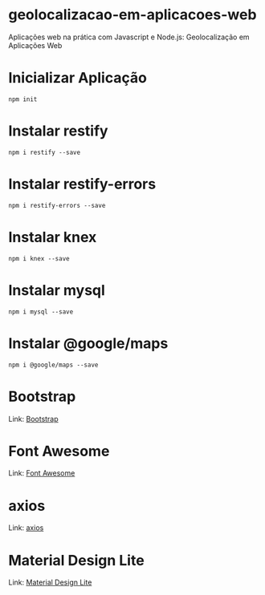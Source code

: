 # geolocalizacao-em-aplicacoes-web

Aplicações web na prática com Javascript e Node.js: Geolocalização em Aplicações Web

# Inicializar Aplicação

```npm
npm init
```

# Instalar restify

```npm
npm i restify --save
```

# Instalar restify-errors

```npm
npm i restify-errors --save
```

# Instalar knex

```npm
npm i knex --save
```

# Instalar mysql

```npm
npm i mysql --save
```

# Instalar @google/maps

```npm
npm i @google/maps --save
```

# Bootstrap

Link: [Bootstrap](https://www.bootstrapcdn.com/)

# Font Awesome

Link: [Font Awesome](https://www.bootstrapcdn.com/fontawesome/)

# axios

Link: [axios](https://github.com/axios/axios)

# Material Design Lite

Link: [Material Design Lite](https://getmdl.io/started/index.html)
